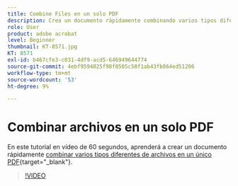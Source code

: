 ```yaml
---
title: Combine Files en un solo PDF
description: Crea un documento rápidamente combinando varios tipos diferentes de archivos en un único PDF
role: User
product: adobe acrobat
level: Beginner
thumbnail: KT-8571.jpg
KT: 8571
exl-id: b467cfe3-c031-4df9-acd5-646949644774
source-git-commit: 4ebf9594025f98f0505c58f1ab43fb864ed51206
workflow-type: tm+mt
source-wordcount: '53'
ht-degree: 9%

---
```


# Combinar archivos en un solo PDF

En este tutorial en vídeo de 60 segundos, aprenderá a crear un documento rápidamente [combinar varios tipos diferentes de archivos en un único PDF](https://www.adobe.com/es/acrobat/online/merge-pdf.html){target="_blank"}.

>[!VIDEO](https://video.tv.adobe.com/v/336361?quality=12&learn=on&hidetitle=true)
